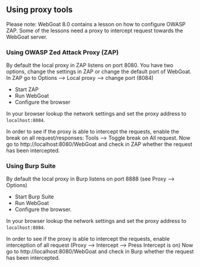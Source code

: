## Using proxy tools

Please note: WebGoat 8.0 contains a lesson on how to configure OWASP ZAP.
Some of the lessons need a proxy to intercept request towards the WebGoat server.

### Using OWASP Zed Attack Proxy (ZAP)

By default the local proxy in ZAP listens on port 8080. You have two options, change the settings in ZAP or change the default port of WebGoat. In ZAP go to Options --> Local proxy --> change port (8084)

* Start ZAP 
* Run WebGoat
* Configure the browser

In your browser lookup the network settings and set the proxy address to `localhost:8084`.

In order to see if the proxy is able to intercept the requests, enable the break on all request/responses: Tools --> Toggle break on All request.
Now go to http://localhost:8080/WebGoat and check in ZAP whether the request has been intercepted.

### Using Burp Suite 

By default the local proxy in Burp listens on port 8888 (see Proxy --> Options)

* Start Burp Suite
* Run WebGoat
* Configure the browser.

In your browser lookup the network settings and set the proxy address to `localhost:8084`.

In order to see if the proxy is able to intercept the requests, enable interception of all request (Proxy --> Intercept --> Press Intercept is on)
Now go to http://localhost:8080/WebGoat and check in Burp whether the request has been intercepted.

